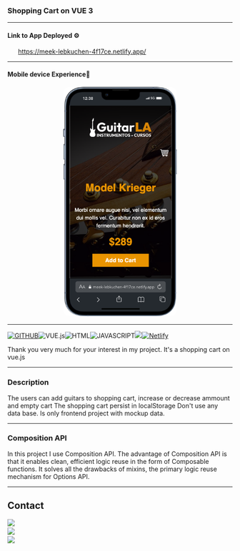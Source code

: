 ### Shopping Cart on VUE 3

---

#### Link to App Deployed ⚙️

<ol>

https://meek-lebkuchen-4f17ce.netlify.app/

</ol>

---

#### Mobile device Experience📱

<div style="display: flex; justify-content: space-around; flex-direction:row;">
<center><img style="border-radius:15px; padding:1px; width:70%;"src="./public/iPhone-13-PRO-meek-lebkuchen-4f17ce.netlify.app.png"></center>

<!-- <center><img style="border-radius:15px; padding:1px; width:35%;"src="./public/phoneview.png"></center> -->

</div>

<!-- #### Desktop Experience 💻

<div style="display: flex; justify-content: center; flex-direction:column;"><center><img style="border-radius:15px; padding:1px; width:80%;"src="./public/desktopdemo.gif"></center></div>

--- -->

---

[![GITHUB]][github-url]![VUE.js]![HTML]![JAVASCRIPT]<a href="https://developer.mozilla.org/es/docs/Web/CSS"><img src= "https://img.shields.io/badge/CSS3-1572B6?style=for-the-badge&logo=css3&logoColor=white"/>![Netlify]

[VUE.js]: https://img.shields.io/badge/Vue.js-35495E?style=for-the-badge&logo=vue.js&logoColor=4FC08D
[Netlify]: https://img.shields.io/badge/Netlify-00C7B7?style=for-the-badge&logo=netlify&logoColor=white
[HTML]: https://img.shields.io/badge/HTML-239120?style=for-the-badge&logo=html5&logoColor=white
[GITHUB]: https://img.shields.io/badge/github-24292F?style=for-the-badge&logo=github&logoColor=white
[github-url]: https://www.github.com/
[GIT]: https://img.shields.io/badge/git-F54D27?style=for-the-badge&logo=git&logoColor=white
[git-url]: https://git-scm.com/
[LINKEDIN]: https://img.shields.io/badge/linkedin-0274B3?style=for-the-badge&logo=linkedin&logoColor=white
[LINKEDIN-url]: https://www.linkedin.com/
[JS]: https://img.shields.io/badge/javascipt-EFD81D?style=for-the-badge&logo=javascript&logoColor=black
[js-url]: https://developer.mozilla.org/es/docs/Web/JavaScript
[gmail-url]: https://www.gmail.com/
[JWT]: https://www.netlify.com/
[JWT-url]: https://jwt.io/

</a>

[JAVASCRIPT]: https://img.shields.io/badge/JavaScript-F7DF1E?style=for-the-badge&logo=javascript&logoColor=black
[REACT]: https://img.shields.io/badge/React-20232A?style=for-the-badge&logo=react&logoColor=61DAFB
[GITHUB]: https://img.shields.io/badge/github-24292F?style=for-the-badge&logo=github&logoColor=white
[github-url]: https://www.github.com/
[GIT]: https://img.shields.io/badge/git-F54D27?style=for-the-badge&logo=git&logoColor=white
[git-url]: https://git-scm.com/

Thank you very much for your interest in my project. It's a shopping cart on vue.js

---

### Description

The users can add guitars to shopping cart, increase or decrease ammount and empty cart
The shopping cart persist in localStorage
Don't use any data base. Is only frontend project with mockup data.

---

### Composition API

In this project I use Composition API. The advantage of Composition API is that it enables clean, efficient logic reuse in the form of Composable functions. It solves all the drawbacks of mixins, the primary logic reuse mechanism for Options API.

---

## Contact

<div style="display: flex; justify-content: space-between; flex-direction:row;">
<center><a href = "mailto:ramirolpoblete@gmail.com"><img src="https://img.shields.io/badge/Gmail-C6362C?style=for-the-badge&logo=gmail&logoColor=white" target="_blank"></a><center><a href="https://www.linkedin.com/in/ramiropoblete/" target="_blank"><img src="https://img.shields.io/badge/-LinkedIn-%230077B5?style=for-the-badge&logo=linkedin&logoColor=white" target="_blank"></a><center><a href = "https://github.com/Ramer8"><img src="https://img.shields.io/badge/GitHub-100000?style=for-the-badge&logo=github&logoColor=white" target="_blank"></a></center>
</div>

</p>
